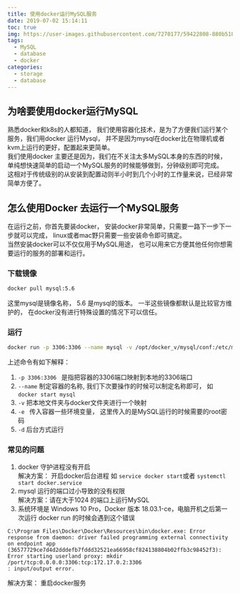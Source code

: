 ```yaml
---
title: 使用docker运行MySQL服务
date: 2019-07-02 15:14:11
toc: true
img: https://user-images.githubusercontent.com/7270177/59422808-880b5180-8e03-11e9-9dfe-ff8a9a024be7.png
tags:
  - MySQL
  - database
  - docker
categories:
  - storage
  - database
---
```


## 为啥要使用docker运行MySQL

熟悉docker和k8s的人都知道， 我们使用容器化技术，是为了方便我们运行某个服务，我们用docker 运行Mysql， 并不是因为mysql在docker比在物理机或者kvm上运行的更好，配置起来更简单。  
我们使用docker 主要还是因为，我们在不关注太多MySQL本身的东西的时候， 单纯想快速简单的启动一个MySQL服务的时候能够做到，分钟级别即可完成。  
这相对于传统级别的从安装到配置动则半小时到几个小时的工作量来说，已经非常简单方便了。

## 怎么使用Docker 去运行一个MySQL服务

在运行之前，你首先要装docker， 安装docker非常简单，只需要一路下一步下一步就可以完成， linux或者mac野只需要一些安装命令即可搞定。  
当然安装docker可以不仅仅用于MySQL用途， 也可以用来它方便其他任何你想需要运行的服务的部署和运行。  

### 下载镜像

```bash
docker pull mysql:5.6
```
这里mysql是镜像名称， 5.6 是mysql的版本。 一半这些镜像都默认是比较官方维护的， 在docker没有进行特殊设置的情况下可以信任。

### 运行

```bash
docker run -p 3306:3306 --name mysql -v /opt/docker_v/mysql/conf:/etc/mysql/conf.d -e MYSQL_ROOT_PASSWORD=123456 -d imageID
```
上述命令有如下解释：
1. `-p 3306:3306 ` 是指把容器的3306端口映射到本地的3306端口
2. `--name` 制定容器的名称, 我们下次要操作的时候可以制定名称即可， 如 `docker start mysql`
3. `-v` 把本地文件夹与docker文件夹进行一个映射
4. `-e ` 传入容器一些环境变量， 这里传入的是MySQL运行的时候需要的root密码
5. `-d` 后台方式运行

### 常见的问题
1. docker 守护进程没有开启  
    解决方案： 开启docker后台进程 如 `service docker start`或者 `systemctl start docker.service`
2. mysql 运行的端口过小导致的没有权限  
    解决方案：请在大于1024 的端口上运行MySQL
3. 系统环境是 Windows 10 Pro，Docker 版本 18.03.1-ce，电脑开机之后第一次运行 docker run 的时候会遇到这个错误

```
C:\Program Files\Docker\Docker\Resources\bin\docker.exe: Error response from daemon: driver failed programming external connectivity on endpoint app (36577729ce7d4d2dddefb7fddd32521ea66958cf824138804b02ffb3c98452f3): Error starting userland proxy: mkdir /port/tcp:0.0.0.0:3306:tcp:172.17.0.2:3306
: input/output error.
```

解决方案： 重启docker服务




